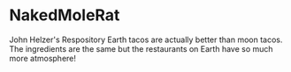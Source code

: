 # NakedMoleRat
John Helzer's Respository
Earth tacos are actually better than moon tacos.  The ingredients are the same but the restaurants on Earth have so much more atmosphere!
